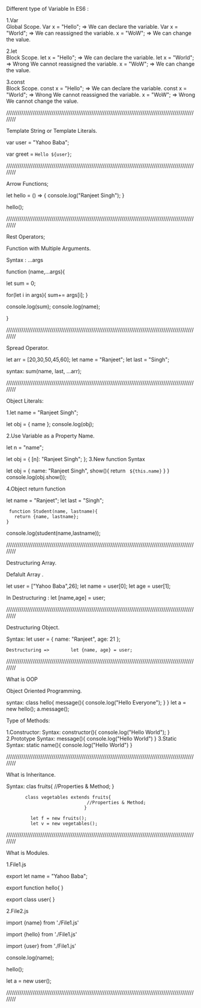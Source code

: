Different type of Variable In ES6 :

1.Var  
Global Scope.
Var x = "Hello"; => We can declare  the variable.
Var x = "World"; => We can reassigned the variable.
 x = "WoW";  => We can change the value. 

2.let   
Block Scope.
let  x = "Hello"; => We can declare  the variable.
let  x = "World"; => Wrong We cannot reassigned the variable.
 x = "WoW";  => We can change the value. 


3.const   
Block Scope.
const  x = "Hello"; => We can declare  the variable.
const  x = "World"; => Wrong We cannot reassigned the variable.
 x = "WoW";  => Wrong We cannot change the value. 

////////////////////////////////////////////////////////////////////////////////////////////////////////

Template String or Template Literals.

var user = "Yahoo Baba";

var greet = `Hello ${user}`;


////////////////////////////////////////////////////////////////////////////////////////////////////////

Arrow Functions;

 let hello = () => {
   console.log("Ranjeet Singh");
  }
  
hello(); 


////////////////////////////////////////////////////////////////////////////////////////////////////////


Rest Operators;

Function with Multiple Arguments.

Syntax : ...args

function (name,...args){

let sum = 0;

for(let i in args){
sum+= args[i];
}

console.log(sum);
console.log(name);

}


////////////////////////////////////////////////////////////////////////////////////////////////////////

Spread Operator.

let arr = [20,30,50,45,60];
let name = "Ranjeet";
let last = "Singh";

syntax: sum(name, last,  ...arr);

////////////////////////////////////////////////////////////////////////////////////////////////////////

Object Literals:

1.let name = "Ranjeet Singh";

let obj = {
        name
        };
console.log(obj);

2.Use Variable as a Property  Name.

let n = "name";

let obj = {
       [n]: "Ranjeet Singh";
       };
3.New function Syntax

 let obj = {
        name: "Ranjeet Singh",
        show(){
          return ` ${this.name}`
           }
          }
         console.log(obj.show());

4.Object return function 

let name = "Ranjeet";
let last = "Singh";

     function Student(name, lastname){
       return {name, lastname};
    }
  console.log(student(name,lastname));

    
////////////////////////////////////////////////////////////////////////////////////////////////////////

Destructuring Array.

Defalult Array .

let user = ["Yahoo Baba",26];
let name = user[0];
let age = user[1];

In Destructuring : let [name,age] = user;
   

////////////////////////////////////////////////////////////////////////////////////////////////////////


Destructuring Object.

Syntax: let user = {
                name: "Ranjeet",
                age: 21
               };

    Destructuring =>        let {name, age} = user;

////////////////////////////////////////////////////////////////////////////////////////////////////////
   
What is OOP

Object Oriented Programming.

syntax:  class hello{
                 message(){
                    console.log("Hello Everyone");
                     }
                   }
              let a = new hello();
                  a.message();
 

Type of Methods:

1.Constructor:
Syntax: constructor(){
              console.log("Hello World");
              }
2.Prototype
Syntax: message(){
           console.log("Hello World")
              }
3.Static
Syntax:  static name(){
              console.log("Hello World")
             }

////////////////////////////////////////////////////////////////////////////////////////////////////////

What is Inheritance.

Syntax:  clas fruits{
                   //Properties & Method;
                }

           class vegetables extends fruits{
                                  //Properties & Method;
                                 }

             let f = new fruits();
             let v = new vegetables();


////////////////////////////////////////////////////////////////////////////////////////////////////////

What is Modules.

1.File1.js

export let name = "Yahoo Baba";

export function hello{
              }

export class user{
            }

2.File2.js

import {name} from './File1.js'


import {hello} from './File1.js'


import {user} from './File1.js'

console.log(name);

hello();

let a = new user();

<!-- <script type="module" src ="./File2.js"></script> -->

////////////////////////////////////////////////////////////////////////////////////////////////////////



 